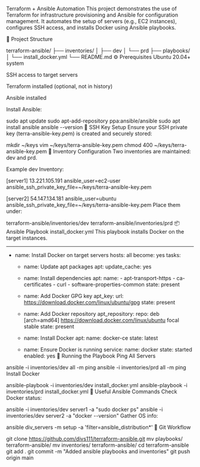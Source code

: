 Terraform + Ansible Automation
This project demonstrates the use of Terraform for infrastructure provisioning and Ansible for configuration management. It automates the setup of servers (e.g., EC2 instances), configures SSH access, and installs Docker using Ansible playbooks.

🧱 Project Structure

terraform-ansible/
├── inventories/
│   ├── dev
│   └── prd
├── playbooks/
│   └── install_docker.yml
└── README.md
⚙️ Prerequisites
Ubuntu 20.04+ system

SSH access to target servers

Terraform installed (optional, not in history)

Ansible installed

Install Ansible:

sudo apt update
sudo apt-add-repository ppa:ansible/ansible
sudo apt install ansible
ansible --version
🔐 SSH Key Setup
Ensure your SSH private key (terra-ansible-key.pem) is created and securely stored:


mkdir ~/keys
vim ~/keys/terra-ansible-key.pem
chmod 400 ~/keys/terra-ansible-key.pem
🧾 Inventory Configuration
Two inventories are maintained: dev and prd.

Example dev Inventory:


[server1]
13.221.105.191 ansible_user=ec2-user ansible_ssh_private_key_file=~/keys/terra-ansible-key.pem

[server2]
54.147.134.181 ansible_user=ubuntu ansible_ssh_private_key_file=~/keys/terra-ansible-key.pem
Place them under:


terraform-ansible/inventories/dev
terraform-ansible/inventories/prd
📦 Ansible Playbook
install_docker.yml
This playbook installs Docker on the target instances.


---
- name: Install Docker on target servers
  hosts: all
  become: yes
  tasks:
    - name: Update apt packages
      apt:
        update_cache: yes

    - name: Install dependencies
      apt:
        name:
          - apt-transport-https
          - ca-certificates
          - curl
          - software-properties-common
        state: present

    - name: Add Docker GPG key
      apt_key:
        url: https://download.docker.com/linux/ubuntu/gpg
        state: present

    - name: Add Docker repository
      apt_repository:
        repo: deb [arch=amd64] https://download.docker.com/linux/ubuntu focal stable
        state: present

    - name: Install Docker
      apt:
        name: docker-ce
        state: latest

    - name: Ensure Docker is running
      service:
        name: docker
        state: started
        enabled: yes
🚀 Running the Playbook
Ping All Servers

ansible -i inventories/dev all -m ping
ansible -i inventories/prd all -m ping
Install Docker

ansible-playbook -i inventories/dev install_docker.yml
ansible-playbook -i inventories/prd install_docker.yml
🔧 Useful Ansible Commands
Check Docker status:


ansible -i inventories/dev server1 -a "sudo docker ps"
ansible -i inventories/dev server2 -a "docker --version"
Gather OS info:


ansible div_servers -m setup -a 'filter=ansible_distribution*'
📁 Git Workflow

git clone https://github.com/divs111/terraform-ansible.git
mv playbooks/ terraform-ansible/
mv inventories/ terraform-ansible/
cd terraform-ansible
git add .
git commit -m "Added ansible playbooks and inventories"
git push origin main
